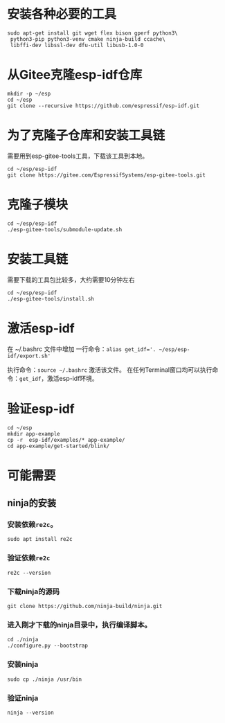 # 安装各种必要的工具

```shell
sudo apt-get install git wget flex bison gperf python3\
 python3-pip python3-venv cmake ninja-build ccache\
 libffi-dev libssl-dev dfu-util libusb-1.0-0
```

# 从Gitee克隆esp-idf仓库

```shell
mkdir -p ~/esp
cd ~/esp
git clone --recursive https://github.com/espressif/esp-idf.git
```

# 为了克隆子仓库和安装工具链

需要用到esp-gitee-tools工具，下载该工具到本地。

```shell
cd ~/esp/esp-idf
git clone https://gitee.com/EspressifSystems/esp-gitee-tools.git
```

# 克隆子模块

```shell
cd ~/esp/esp-idf
./esp-gitee-tools/submodule-update.sh
```

# 安装工具链

需要下载的工具包比较多，大约需要10分钟左右

```shell
cd ~/esp/esp-idf
./esp-gitee-tools/install.sh
```

# 激活esp-idf

在 ~/.bashrc 文件中增加 一行命令：`alias get_idf='. ~/esp/esp-idf/export.sh'`

执行命令：`source ~/.bashrc` 激活该文件。 在任何Terminal窗口均可以执行命令：`get_idf`，激活esp-idf环境。

# 验证esp-idf

```shell
cd ~/esp
mkdir app-example
cp -r  esp-idf/examples/* app-example/
cd app-example/get-started/blink/

```

# 可能需要

## ninja的安装

### 安装依赖`re2c`。

```shell
sudo apt install re2c
```

### 验证依赖`re2c`

```shell
re2c --version
```

### 下载ninja的源码

```shell
git clone https://github.com/ninja-build/ninja.git
```

### 进入刚才下载的ninja目录中，执行编译脚本。

```shell
cd ./ninja
./configure.py --bootstrap
```

### 安装ninja

```shell
sudo cp ./ninja /usr/bin
```

### 验证ninja

```shell
ninja --version
```

